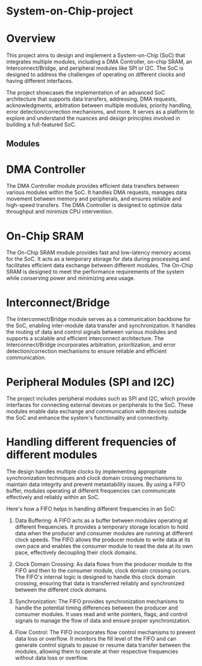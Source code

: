 # System-on-Chip-project
# Overview
This project aims to design and implement a System-on-Chip (SoC) that integrates multiple modules, including a DMA Controller, on-chip SRAM, an Interconnect/Bridge, and peripheral modules like SPI or I2C. The SoC is designed to address the challenges of operating on different clocks and having different interfaces.

The project showcases the implementation of an advanced SoC architecture that supports data transfers, addressing, DMA requests, acknowledgments, arbitration between multiple modules, priority handling, error detection/correction mechanisms, and more. It serves as a platform to explore and understand the nuances and design principles involved in building a full-featured SoC.

## Modules
# DMA Controller
The DMA Controller module provides efficient data transfers between various modules within the SoC. It handles DMA requests, manages data movement between memory and peripherals, and ensures reliable and high-speed transfers. The DMA Controller is designed to optimize data throughput and minimize CPU intervention.

# On-Chip SRAM
The On-Chip SRAM module provides fast and low-latency memory access for the SoC. It acts as a temporary storage for data during processing and facilitates efficient data exchange between different modules. The On-Chip SRAM is designed to meet the performance requirements of the system while conserving power and minimizing area usage.

# Interconnect/Bridge
The Interconnect/Bridge module serves as a communication backbone for the SoC, enabling inter-module data transfer and synchronization. It handles the routing of data and control signals between various modules and supports a scalable and efficient interconnect architecture. The Interconnect/Bridge incorporates arbitration, prioritization, and error detection/correction mechanisms to ensure reliable and efficient communication.

# Peripheral Modules (SPI and I2C)
The project includes peripheral modules such as SPI and I2C, which provide interfaces for connecting external devices or peripherals to the SoC. These modules enable data exchange and communication with devices outside the SoC and enhance the system's functionality and connectivity.

# Handling different frequencies of different modules
The design handles multiple clocks by implementing appropriate synchronization techniques and clock domain crossing mechanisms to maintain data integrity and prevent metastability issues. By using a FIFO buffer, modules operating at different frequencies can communicate effectively and reliably within an SoC.

Here's how a FIFO helps in handling different frequencies in an SoC:

1) Data Buffering: A FIFO acts as a buffer between modules operating at different frequencies. It provides a temporary storage location to hold data when the producer and consumer modules are running at different clock speeds. The FIFO allows the producer module to write data at its own pace and enables the consumer module to read the data at its own pace, effectively decoupling their clock domains.

2) Clock Domain Crossing: As data flows from the producer module to the FIFO and then to the consumer module, clock domain crossing occurs. The FIFO's internal logic is designed to handle this clock domain crossing, ensuring that data is transferred reliably and synchronized between the different clock domains.

3) Synchronization: The FIFO provides synchronization mechanisms to handle the potential timing differences between the producer and consumer modules. It uses read and write pointers, flags, and control signals to manage the flow of data and ensure proper synchronization.

4) Flow Control: The FIFO incorporates flow control mechanisms to prevent data loss or overflow. It monitors the fill level of the FIFO and can generate control signals to pause or resume data transfer between the modules, allowing them to operate at their respective frequencies without data loss or overflow.
